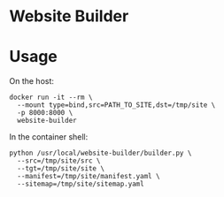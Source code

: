 # Website Builder

# Usage

On the host:

```
docker run -it --rm \
  --mount type=bind,src=PATH_TO_SITE,dst=/tmp/site \
  -p 8000:8000 \
  website-builder
```

In the container shell:

```
python /usr/local/website-builder/builder.py \
  --src=/tmp/site/src \
  --tgt=/tmp/site/site \
  --manifest=/tmp/site/manifest.yaml \
  --sitemap=/tmp/site/sitemap.yaml
```